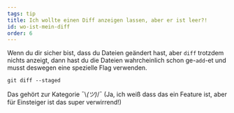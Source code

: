 ```yaml
---
tags: tip
title: Ich wollte einen Diff anzeigen lassen, aber er ist leer?!
id: wo-ist-mein-diff
order: 6
---
```


Wenn du dir sicher bist, dass du Dateien geändert hast, aber `diff` trotzdem nichts anzeigt, dann hast du die Dateien wahrcheinlich schon ge-`add`-et und musst deswegen eine spezielle Flag verwenden.

```git
git diff --staged
```

Das gehört zur Kategorie &macr;\\_(ツ)_/&macr; (Ja, ich weiß dass das ein Feature ist, aber für Einsteiger ist das super verwirrend!)